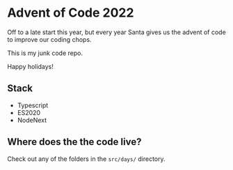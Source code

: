# Advent of Code 2022

Off to a late start this year, but every year Santa gives us the advent of code to improve our coding chops.

This is my junk code repo.

Happy holidays!

## Stack

- Typescript
- ES2020
- NodeNext

## Where does the  the code live?

Check out any of the folders in the `src/days/` directory. 
